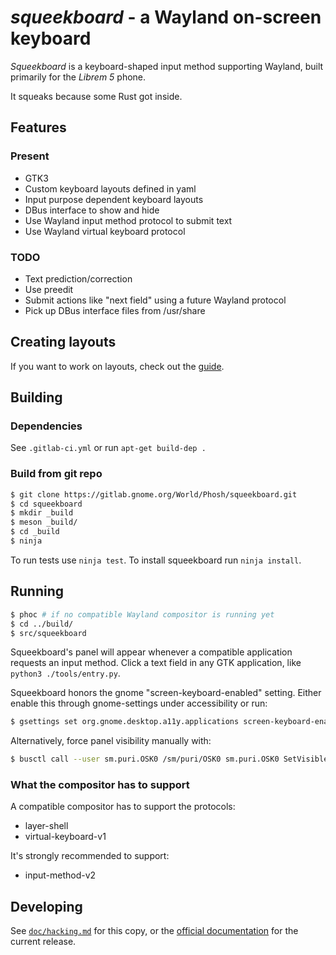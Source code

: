 *squeekboard* - a Wayland on-screen keyboard
========================================

*Squeekboard* is a keyboard-shaped input method supporting Wayland, built primarily for the *Librem 5* phone.

It squeaks because some Rust got inside.

Features
--------

### Present

- GTK3
- Custom keyboard layouts defined in yaml
- Input purpose dependent keyboard layouts
- DBus interface to show and hide
- Use Wayland input method protocol to submit text
- Use Wayland virtual keyboard protocol

### TODO

- Text prediction/correction
- Use preedit
- Submit actions like "next field" using a future Wayland protocol
- Pick up DBus interface files from /usr/share

Creating layouts
-------------------

If you want to work on layouts, check out the [guide](doc/tutorial.md).

Building
--------

### Dependencies

See `.gitlab-ci.yml` or run `apt-get build-dep .`

### Build from git repo

```bash
$ git clone https://gitlab.gnome.org/World/Phosh/squeekboard.git
$ cd squeekboard
$ mkdir _build
$ meson _build/
$ cd _build
$ ninja
```

To run tests use `ninja test`. To install squeekboard run `ninja install`.

Running
-------

```bash
$ phoc # if no compatible Wayland compositor is running yet
$ cd ../build/
$ src/squeekboard
```

Squeekboard's panel will appear whenever a compatible application requests an input method. Click a text field in any GTK application, like `python3 ./tools/entry.py`.

Squeekboard honors the gnome "screen-keyboard-enabled" setting. Either enable this through gnome-settings under accessibility or run:

```bash
$ gsettings set org.gnome.desktop.a11y.applications screen-keyboard-enabled true
```

Alternatively, force panel visibility manually with:

```bash
$ busctl call --user sm.puri.OSK0 /sm/puri/OSK0 sm.puri.OSK0 SetVisible b true
```

### What the compositor has to support

A compatible compositor has to support the protocols:

- layer-shell
- virtual-keyboard-v1

It's strongly recommended to support:

- input-method-v2

Developing
----------

See [`doc/hacking.md`](doc/hacking.md) for this copy, or the [official documentation](https://world.pages.gitlab.gnome.org/Phosh/squeekboard) for the current release.
